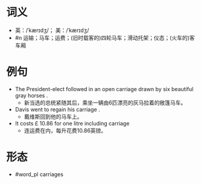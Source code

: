 # 词义
- 英：/ˈkærɪdʒ/； 美：/ˈkærɪdʒ/
- #n 运输；马车；运费；(旧时载客的)四轮马车；滑动托架；仪态；(火车的)客车厢
# 例句
- The President-elect followed in an open carriage drawn by six beautiful gray horses .
	- 新当选的总统紧随其后，乘坐一辆由6匹漂亮的灰马拉着的敞篷马车。
- Davis went to regain his carriage .
	- 戴维斯回到他的马车上。
- It costs £ 10.86 for one litre including carriage
	- 连运费在内，每升花费10.86英镑。
# 形态
- #word_pl carriages
